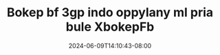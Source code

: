 --- 
title: "Bokep bf 3gp indo oppylany ml pria bule  XbokepFb"
description: "video  video bokep Bokep bf 3gp indo oppylany ml pria bule  XbokepFb tiktok durasi panjang new"
date: 2024-06-09T14:10:43-08:00
file_code: "kmxis9vbvicq"
draft: false
cover: "fwaj1bzlg5pks7j6.jpg"
tags: ["Bokep", "indo", "oppylany", "pria", "bule", "XbokepFb", "bokep-indo", "bokep-viral", "bokep-ig"]
length: 2948
fld_id: "1483139"
foldername: "Anal indo"
categories: ["Anal indo"]
views: 0
---